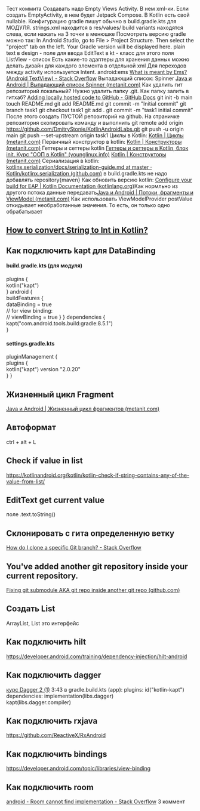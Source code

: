 Тест коммита
Создавать надо Empty Views Activity. В нем xml-ки. Если создать EmptyActivity, в нем будет Jetpack Compose.
В Kotlin есть свой nullable.
Конфигурацию gradle пишут обычно в build.gradle.kts для МОДУЛЯ.
strings.xml находится в res/values/
build variants находятся слева, если нажать на 3 точки в менюшке
Посмотреть версию gradle можно так: In Android Studio, go to File > Project Structure. Then select the "project" tab on the left. Your Gradle version will be displayed here.
plain text в design - поле для ввода
EditText в kt - класс для этого поля
ListView - список
Есть какие-то адаптеры для хранения данных
можно делать дизайн для каждого элемента в отдельной xml
Для переходов между activity используется Intent.
android:ems [What is meant by Ems? (Android TextView) - Stack Overflow](https://stackoverflow.com/questions/7053738/what-is-meant-by-ems-android-textview)
Выпадающий список: Spinner [Java и Android | Выпадающий список Spinner (metanit.com)](https://metanit.com/java/android/5.4.php)
Как удалить гит репозиторий локальный? Нужно удалить папку .git.
Как папку залить в гитхаб?
[Adding locally hosted code to GitHub - GitHub Docs](https://docs.github.com/en/migrations/importing-source-code/using-the-command-line-to-import-source-code/adding-locally-hosted-code-to-github)
git init -b main
touch README.md
git add README.md
git commit -m "Initial commit"
git branch task1
git checkout task1
git add .
git commit -m "task1 initial commit"
После этого создать ПУСТОЙ репозиторий на github. На страничке репозитория скопировать команду и выполнить
git remote add origin https://github.com/DmitryStonie/KotlinAndroidLabs.git
git push -u origin main
git push --set-upstream origin task1
Циклы в Kotlin: [Kotlin | Циклы (metanit.com)](https://metanit.com/kotlin/tutorial/2.7.php)
Первичный конструктор в kotlin: [Kotlin | Конструкторы (metanit.com)](https://metanit.com/kotlin/tutorial/4.3.php)
Геттеры и сеттеры kotlin [Геттеры и сеттеры в Kotlin, блок init. Курс "ООП в Kotlin" (younglinux.info)](https://younglinux.info/kotlin/oop/get) [Kotlin | Конструкторы (metanit.com)](https://metanit.com/kotlin/tutorial/4.3.php)
Сериализация в kotlin: [kotlinx.serialization/docs/serialization-guide.md at master · Kotlin/kotlinx.serialization (github.com)](https://github.com/Kotlin/kotlinx.serialization/blob/master/docs/serialization-guide.md)
в build.gradle.kts не надо добавлять repository{maven}
Как обновить версию kotlin: [Configure your build for EAP | Kotlin Documentation (kotlinlang.org)](https://kotlinlang.org/docs/configure-build-for-eap.html#adjust-the-kotlin-version)Как нормльно из другого потока данные передавать[Java и Android | Потоки, фрагменты и ViewModel (metanit.com)](https://metanit.com/java/android/10.2.php)
Как использовать ViewModelProvider 
postValue откидывает необработанные значения. То есть, он только одно обрабатывает
##  [How to convert String to Int in Kotlin?](https://stackoverflow.com/questions/50570262/how-to-convert-string-to-int-in-kotlin)
## Как подключить kapt для DataBinding
#### build.gradle.kts (для модуля)
plugins {  
    kotlin("kapt")  
}
android {  
    buildFeatures {  
        dataBinding = true  
        // for view binding:  
        // viewBinding = true
    }
}
dependencies {  
    kapt("com.android.tools.build:gradle:8.5.1")  
}
#### settings.gradle.kts
pluginManagement {  
    plugins {  
        kotlin("kapt") version "2.0.20"  
    }
}

## Жизненный цикл Fragment
[Java и Android | Жизненный цикл фрагментов (metanit.com)](https://metanit.com/java/android/8.3.php)
## Автоформат
ctrl + alt + L
## Check if value in list
https://kotlinandroid.org/kotlin/kotlin-check-if-string-contains-any-of-the-value-from-list/
## EditText get current value
поле .text.toString()
## Склонировать с гита определенную ветку
[How do I clone a specific Git branch? - Stack Overflow](https://stackoverflow.com/questions/1911109/how-do-i-clone-a-specific-git-branch)
## You've added another git repository inside your current repository.
[Fixing git submodule AKA git repo inside another git repo (github.com)](https://gist.github.com/claraj/e5563befe6c2fb108ad0efb6de47f265)
## Создать List
ArrayList, List это интерфейс
## Как подключить hilt
https://developer.android.com/training/dependency-injection/hilt-android
## Как подключить dagger
[курс Dagger 2 (1)](https://www.youtube.com/watch?v=1dOsef2ZzQ8&list=PL0SwNXKJbuNkYFUda5rlA-odAVyWItRCP&index=2)
3:43
в gradle.build.kts (app):
plugins:
id("kotlin-kapt")
dependencies:
implementation(libs.dagger)  
kapt(libs.dagger.compiler)
## Как подключить rxjava
https://github.com/ReactiveX/RxAndroid
## Как подключить bindings
https://developer.android.com/topic/libraries/view-binding
## Как подключить room
[android - Room cannot find implementation - Stack Overflow](https://stackoverflow.com/questions/47274677/room-cannot-find-implementation)
3 коммент
